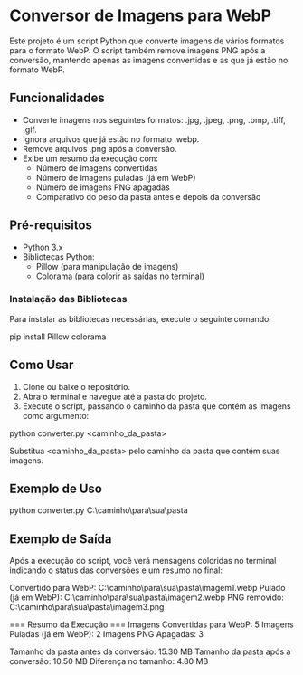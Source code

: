 # Conversor de Imagens para WebP

Este projeto é um script Python que converte imagens de vários formatos para o formato WebP. O script também remove imagens PNG após a conversão, mantendo apenas as imagens convertidas e as que já estão no formato WebP.

## Funcionalidades

- Converte imagens nos seguintes formatos: .jpg, .jpeg, .png, .bmp, .tiff, .gif.
- Ignora arquivos que já estão no formato .webp.
- Remove arquivos .png após a conversão.
- Exibe um resumo da execução com:
  - Número de imagens convertidas
  - Número de imagens puladas (já em WebP)
  - Número de imagens PNG apagadas
  - Comparativo do peso da pasta antes e depois da conversão

## Pré-requisitos

- Python 3.x
- Bibliotecas Python:
  - Pillow (para manipulação de imagens)
  - Colorama (para colorir as saídas no terminal)

### Instalação das Bibliotecas

Para instalar as bibliotecas necessárias, execute o seguinte comando:

pip install Pillow colorama

## Como Usar

1. Clone ou baixe o repositório.
2. Abra o terminal e navegue até a pasta do projeto.
3. Execute o script, passando o caminho da pasta que contém as imagens como argumento:

python converter.py <caminho_da_pasta>

Substitua <caminho_da_pasta> pelo caminho da pasta que contém suas imagens.

## Exemplo de Uso

python converter.py C:\caminho\para\sua\pasta

## Exemplo de Saída

Após a execução do script, você verá mensagens coloridas no terminal indicando o status das conversões e um resumo no final:

Convertido para WebP: C:\caminho\para\sua\pasta\imagem1.webp
Pulado (já em WebP): C:\caminho\para\sua\pasta\imagem2.webp
PNG removido: C:\caminho\para\sua\pasta\imagem3.png

=== Resumo da Execução ===
Imagens Convertidas para WebP: 5
Imagens Puladas (já em WebP): 2
Imagens PNG Apagadas: 3

Tamanho da pasta antes da conversão: 15.30 MB
Tamanho da pasta após a conversão: 10.50 MB
Diferença no tamanho: 4.80 MB